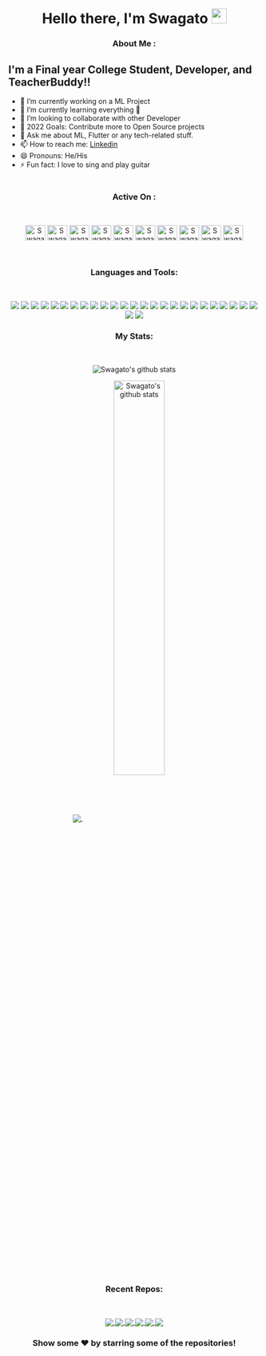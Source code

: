 <h1 align="center">Hello there, I'm Swagato <img src="https://raw.githubusercontent.com/MartinHeinz/MartinHeinz/master/wave.gif" width="30px"></h1>
<h3 align="center">About Me :</h3> 


<!-- [![Linkedin: swagatobag](https://img.shields.io/badge/-swagatobag-blue?style=flat-square&logo=Linkedin&logoColor=white&link=https://www.linkedin.com/in/swagatobag/)](https://www.linkedin.com/in/swagatobag/)
[![GitHub swagatobag2000](https://img.shields.io/github/followers/swagatobag2000?label=follow&style=social)](https://github.com/swagatobag2000) -->
<!-- [![website](https://img.shields.io/badge/PortfolioWebsite-pawan.live-2648ff?style=flat-square&logo=google-chrome)](https://pawan.live/) -->


## I'm a Final year College Student, Developer, and TeacherBuddy!!

- 🔭 I’m currently working on a ML Project
- 🌱 I’m currently learning everything 🤣
- 👯 I’m looking to collaborate with other Developer
- 🥅 2022 Goals: Contribute more to Open Source projects
- 💬 Ask me about ML, Flutter or any tech-related stuff.
- 📫 How to reach me: [Linkedin](https://linkedin.com/in/swagatobag/)
- 😄 Pronouns: He/His
- ⚡ Fun fact: I love to sing and play guitar
<br /><br/>

<h3 align="center">Active On :</h3>
<br>  
<p align="center">  
    <a href="https://linkedin.com/in/swagatobag/" target="blank"><img align="center" src="https://cdn.jsdelivr.net/npm/simple-icons@3.0.1/icons/linkedin.svg" alt="Swagato's Linkdein" height="30" width="40" /></a>  
    <a href="https://www.kaggle.com/swagatobag" target="blank"><img align="center" src="https://cdn.jsdelivr.net/npm/simple-icons@3.0.1/icons/kaggle.svg" alt="Swagato's Kaggle" height="30" width="40" /></a>  
    <a href="https://www.codechef.com/users/swagatobag23" target="blank"><img align="center" src="https://cdn.jsdelivr.net/npm/simple-icons@3.1.0/icons/codechef.svg" alt="Swagato's Codechef" height="30" width="40" /></a>  
    <a href="https://www.hackerrank.com/swagatobag23" target="blank"><img align="center" src="https://cdn.jsdelivr.net/npm/simple-icons@3.0.1/icons/hackerrank.svg" alt="Swagato's Hackerrank" height="30" width="40" /></a>  
    <a href="https://leetcode.com/swagatobag23/" target="blank"><img align="center" src="https://cdn.jsdelivr.net/npm/simple-icons@3.0.1/icons/leetcode.svg" alt="Swagato's Leetcode" height="30" width="40" /></a>  
    <a href="https://auth.geeksforgeeks.org/user/1805537" target="blank"><img align="center" src="https://cdn.jsdelivr.net/npm/simple-icons@3.0.1/icons/geeksforgeeks.svg" alt="Swagato's GFG" height="30" width="40" /></a> 
    <a href="https://github.com/swagatobag2000/" target="blank"><img align="center" alt="Swagato's Github" src="https://cdn.jsdelivr.net/npm/simple-icons@v3/icons/github.svg" height="30" width="40" /></a>
    <a href="https://t.me/theswagatobag" target="blank"><img align="center" alt="Swagato's Telegram" src="https://cdn.jsdelivr.net/npm/simple-icons@v3/icons/telegram.svg" height="30" width="40" /></a>
    <a href="https://instagram.com/swagato.bag/" target="blank"><img align="center" alt="Swagato's Instagram" src="https://cdn.jsdelivr.net/npm/simple-icons@v3/icons/instagram.svg" height="30" width="40" /></a>
    <a href="https://www.facebook.com/swagato.bag.7" target="blank"><img align="center" alt="Swagato's Facebook"  src="https://cdn.jsdelivr.net/npm/simple-icons@v3/icons/facebook.svg" height="30" width="40" /></a>
</p>  
<br />
<h3 align="Center">Languages and Tools:</h3>  
<br />
<p align="center">
    <img src="https://img.shields.io/badge/c-%2300599C.svg?style=for-the-badge&logo=c&logoColor=white">
    <img src="https://img.shields.io/badge/c++-%2300599C.svg?style=for-the-badge&logo=c%2B%2B&logoColor=white">
    <img src="https://img.shields.io/badge/python-3670A0?style=for-the-badge&logo=python&logoColor=ffdd54">
    <img src="https://img.shields.io/badge/java-%23ED8B00.svg?style=for-the-badge&logo=java&logoColor=white">
    <img src="https://img.shields.io/badge/html5-%23E34F26.svg?style=for-the-badge&logo=html5&logoColor=white">
    <img src="https://img.shields.io/badge/css3-%231572B6.svg?style=for-the-badge&logo=css3&logoColor=white">
    <img src="https://img.shields.io/badge/javascript-%23323330.svg?style=for-the-badge&logo=javascript&logoColor=%23F7DF1E">
    <img src="https://img.shields.io/badge/bootstrap-%23563D7C.svg?style=for-the-badge&logo=bootstrap&logoColor=white">
    <img src="https://img.shields.io/badge/markdown-%23000000.svg?style=for-the-badge&logo=markdown&logoColor=white">
    <img src="https://img.shields.io/badge/shell_script-%23121011.svg?style=for-the-badge&logo=gnu-bash&logoColor=white">
    <img src="https://img.shields.io/badge/Keras-%23D00000.svg?style=for-the-badge&logo=Keras&logoColor=white">
    <img src="https://img.shields.io/badge/numpy-%23013243.svg?style=for-the-badge&logo=numpy&logoColor=white">
    <img src="https://img.shields.io/badge/pandas-%23150458.svg?style=for-the-badge&logo=pandas&logoColor=white">
    <img src="https://img.shields.io/badge/scikit--learn-%23F7931E.svg?style=for-the-badge&logo=scikit-learn&logoColor=white">
    <img src="https://img.shields.io/badge/TensorFlow-%23FF6F00.svg?style=for-the-badge&logo=TensorFlow&logoColor=white">
    <img src="https://img.shields.io/badge/react-%2320232a.svg?style=for-the-badge&logo=react&logoColor=%2361DAFB">
    <img src="https://img.shields.io/badge/firebase-%23039BE5.svg?style=for-the-badge&logo=firebase">
    <img src="https://img.shields.io/badge/Heroku-430098?style=for-the-badge&logo=heroku&logoColor=white"> 
    <img src="https://img.shields.io/badge/MySQL-00000F?style=for-the-badge&logo=mysql&logoColor=white">
    <img src="https://img.shields.io/badge/SQLite-07405E?style=for-the-badge&logo=sqlite&logoColor=white">
    <img src="https://img.shields.io/badge/Android%20Studio-3DDC84.svg?style=for-the-badge&logo=android-studio&logoColor=white">
    <img src="https://img.shields.io/badge/Eclipse-FE7A16.svg?style=for-the-badge&logo=Eclipse&logoColor=white">
    <img src="https://img.shields.io/badge/IntelliJIDEA-000000.svg?style=for-the-badge&logo=intellij-idea&logoColor=white">
    <img src="https://img.shields.io/badge/jupyter-%23FA0F00.svg?style=for-the-badge&logo=jupyter&logoColor=white">
    <img src="https://img.shields.io/badge/pycharm-143?style=for-the-badge&logo=pycharm&logoColor=black&color=black&labelColor=green">
    <img src="https://img.shields.io/badge/Visual%20Studio%20Code-0078d7.svg?style=for-the-badge&logo=visual-studio-code&logoColor=white">
    <img src="https://img.shields.io/badge/github-%23121011.svg?style=for-the-badge&logo=github&logoColor=white">
    
</p>

<h3 align="Center">My Stats:</h3>  
<br />

<p  align="center">
  <img align="Center" src="https://github-readme-streak-stats.herokuapp.com?user=swagatobag2000&date_format=M%20j%5B%2C%20Y%5D&theme=dark&" alt="Swagato's github stats" />
</p>

<p  align="center">
  <a href="https://github.com/swagatobag2000">
    <img align="center" src="https://github-readme-stats.vercel.app/api/top-langs/?username=swagatobag2000&theme=tokyonight&layout=compact" />
  </a>
  <a href="https://github.com/swagatobag2000">
    <img align="center" width = "45%" src="https://github-readme-stats.vercel.app/api?username=swagatobag2000&count_private=true&show_icons=true&theme=tokyonight&" alt="Swagato's github stats"/>
  </a>
 </p>
<br/>

<h3 align="Center">Recent Repos:</h3>  
<br />

<p  align="center">
  <a href="https://github.com/swagatobag2000/digit-recognition-mobileapp">
    <img align="center" src="https://github-readme-stats.vercel.app/api/pin/?username=swagatobag2000&repo=digit-recognition-mobileapp&theme=dark" />
  </a>
  <a href="https://github.com/swagatobag2000/digit-recognition-webapp">
    <img align="center" src="https://github-readme-stats.vercel.app/api/pin/?username=swagatobag2000&repo=digit-recognition-webapp&theme=dark" />
  </a>
  <a href="https://github.com/swagatobag2000/AI-Enabled-FinTech-B2B-Order-Management-Application_MINOR">
    <img align="center" src="https://github-readme-stats.vercel.app/api/pin/?username=swagatobag2000&repo=AI-Enabled-FinTech-B2B-Order-Management-Application_MINOR&theme=dark" />
  </a>
  <a href="https://github.com/swagatobag2000/sb_utility_library">
   <img align="center" src="https://github-readme-stats.vercel.app/api/pin/?username=swagatobag2000&repo=sb_utility_library&theme=dark" />
  </a>
  <a href="https://github.com/swagatobag2000/python-telegram-bot">
   <img align="center" src="https://github-readme-stats.vercel.app/api/pin/?username=swagatobag2000&repo=python-telegram-bot&theme=dark&" />
  </a>
  <a href="https://github.com/swagatobag2000/Tic-Tac-Toe-Game">
   <img align="center" src="https://github-readme-stats.vercel.app/api/pin/?username=swagatobag2000&repo=Tic-Tac-Toe-Game&theme=dark&" />
  </a>
</p>

<div align="center">

### Show some ❤️ by starring some of the repositories!

</div>
